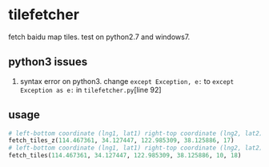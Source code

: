 # tilefetcher
fetch baidu map tiles.
test on python2.7 and windows7.

## python3 issues
1. syntax error on python3. change `except Exception, e:` to `except Exception as e:` in `tilefetcher.py`[line 92]

## usage
``` python
# left-bottom coordinate (lng1, lat1) right-top coordinate (lng2, lat2) zoomlevel(z)
fetch_tiles_z(114.467361, 34.127447, 122.985309, 38.125886, 17)
# left-bottom coordinate (lng1, lat1) right-top coordinate (lng2, lat2) zoomlevel range(z1, z2)
fetch_tiles(114.467361, 34.127447, 122.985309, 38.125886, 10, 18)
```
